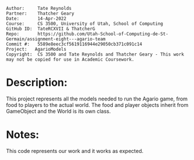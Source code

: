 ```
Author:     Tate Reynolds
Partner:    Thatcher Geary
Date:       14-Apr-2022
Course:     CS 3500, University of Utah, School of Computing
GitHub ID:  TateRCXVII & ThatcherG
Repo:       https://github.com/Utah-School-of-Computing-de-St-Germain/assignment-eight---agario-team
Commit #:   5589e8eec3cf5619116944e29050cb371c091c14
Project:   AgarioModels
Copyright:  CS 3500 and Tate Reynolds and Thatcher Geary - This work may not be copied for use in Academic Coursework.
```
# Description:
This project represents all the models needed to run the Agario game, from food to players to the actual world. The food and player objects inherit from GameObject and the World
is its own class.

# Notes:
This code represents our work and it works as expected.
